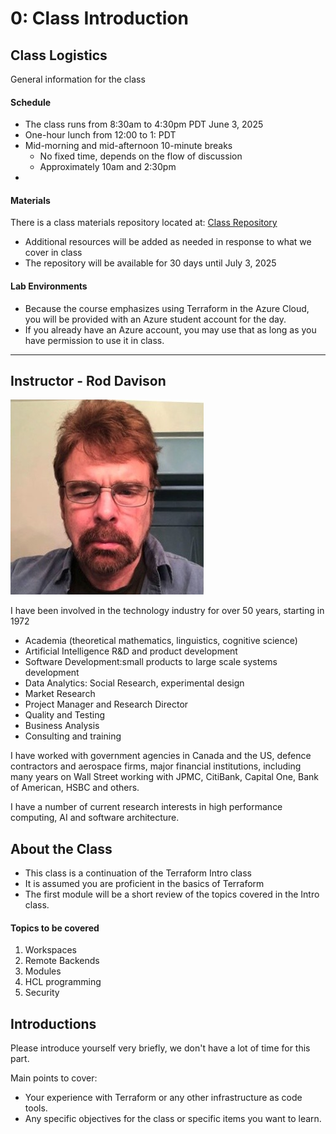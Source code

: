 # 0: Class Introduction

## Class Logistics

General information for the class

#### Schedule

- The class runs from 8:30am to 4:30pm PDT June 3, 2025
- One-hour lunch from 12:00 to 1: PDT
- Mid-morning and mid-afternoon 10-minute breaks
    - No fixed time, depends on the flow of discussion
    - Approximately 10am and 2:30pm
- 
#### Materials

There is a class materials repository located at: [Class Repository](https://github.com/ExgnosisClasses/2513-AdvTerraform-June3)

- Additional resources will be added as needed in response to what we cover in class
- The repository will be available for 30 days until July 3, 2025


#### Lab Environments

- Because the course emphasizes using Terraform in the Azure Cloud, you will be provided with an Azure student account for the day.
- If you already have an Azure account, you may use that as long as you have permission to use it in class.


---


## Instructor - Rod Davison

<img src="images/RodDavison.png" width="309"   alt=""/>

I have been involved in the technology industry for over 50 years, starting in 1972

- Academia (theoretical mathematics, linguistics, cognitive science)
- Artificial Intelligence R&D and product development
- Software Development:small products to large scale systems development
- Data Analytics: Social Research, experimental design
- Market Research
- Project Manager and Research Director
- Quality and Testing
- Business Analysis
- Consulting and training

I have worked with government agencies in Canada and the US, defence contractors and aerospace firms, major financial institutions, including many years on Wall Street working with JPMC, CitiBank, Capital One, Bank of American, HSBC and others.

I have a number of current research interests in high performance computing, AI and software architecture.

## About the Class

- This class is a continuation of the Terraform Intro class
- It is assumed you are proficient in the basics of Terraform
- The first module will be a short review of the topics covered in the Intro class.

#### Topics to be covered

1. Workspaces
2. Remote Backends
3. Modules
4. HCL programming
5. Security

## Introductions

Please introduce yourself very briefly, we don't have a lot of time for this part. 

Main points to cover:

- Your experience with Terraform or any other infrastructure as code tools.
- Any specific objectives for the class or specific items you want to learn.



